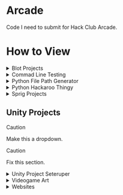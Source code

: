 # Arcade

Code I need to submit for Hack Club Arcade.

# How to View

<details>
<summary>Blot Projects</summary><br>

### See it yourself:

1. Download the file you want to view.
2. Open it in a text editor.
3. Copy the contents.
4. Go to the [Blot web editor](https://blot.hackclub.com/editor).
5. Paste the content into the editor.
6. Click run to view the file.

<details>
<summary>Screenshots</summary><br>
  
![image](https://github.com/user-attachments/assets/5f54ed3b-c2b0-4b08-9add-32b9b3fbbcba)<br>
![image](https://github.com/user-attachments/assets/a69c4aa6-088e-44a3-9312-6c0ffe92cc09)<br>
![image](https://github.com/user-attachments/assets/47e5ce48-dc05-49d6-928a-b49e1660d003)
  
</details>
</details>

<details>
<summary>Commad Line Testing</summary><br>

### See it yourself:

[View it on my website](https://andrewcromar.org/commandLineTesting/pages/home).

<details>
<summary>Screenshots</summary><br>
  
![image](https://github.com/user-attachments/assets/d2b194d7-b549-4cfa-a892-ca8599c5e318)<br>
![image](https://github.com/user-attachments/assets/aeda3b67-f5d2-4d18-b023-05d4caf692ef)<br>
![image](https://github.com/user-attachments/assets/d1a3834f-e5e7-4dd8-95f5-f98a2d998bb8)<br>
![image](https://github.com/user-attachments/assets/3f1a2beb-7513-454d-bf77-0141b6865998)<br>
![image](https://github.com/user-attachments/assets/3c609ed5-1a1e-4e58-b9f9-4663c2122dfb)

</details>
</details>

<details>
<summary>Python File Path Generator</summary><br>

### See it yourself:

1. Download the file.
2. Open a terminal.
3. Run the file with python.

<details>
<summary>Screenshots</summary><br>

![image](https://github.com/user-attachments/assets/5fe56e58-0a7e-4ea7-8cd7-5a1ec7c9df96)<br>
![image](https://github.com/user-attachments/assets/80a2ae1c-43fc-4662-8147-498d2c6dedcf)

</details>
</details>

<details>
<summary>Python Hackaroo Thingy</summary><br>

### See it yourself:

1. Download the file.
2. Open a terminal.
3. Run the file with python.

<details>
<summary>Screenshots</summary><br>

![image](https://github.com/user-attachments/assets/78886f6f-9d71-473f-b7e5-86769d3fcd89)<br>
![image](https://github.com/user-attachments/assets/14605505-deae-43a8-a554-d04bb295202a)

</details>
</details>

<details>
<summary>Sprig Projects</summary><br>

### See it yourself:

1. Download the file you want to view.
2. Open it in a text editor.
3. Copy the contents.
4. Go to the [Sprig web editor](https://sprig.hackclub.com/editor).
5. Paste the content into the editor.
6. Click run to view the file.

<details>
<summary>Screenshots</summary><br>

### Packman
![image](https://github.com/user-attachments/assets/2f14b458-d7e8-4b31-a370-f5fe0151f1c5)
### DDR
![image](https://github.com/user-attachments/assets/3658452e-78db-47e5-b298-3228a3710173)

</details>
</details>

## Unity Projects

> [!CAUTION]
> Make this a dropdown.

> [!CAUTION]
> Fix this section.

<details>
<summary>Unity Project Seteruper</summary><br>

### See it yourself:

1. Download the file.
2. Open a terminal.
3. Run the file with python.

<details>
<summary>Screenshots</summary><br>

### Command Line
![image](https://github.com/user-attachments/assets/722d2576-0e81-48fd-936e-57524bf7d833)
### Outputted generated directories.
![image](https://github.com/user-attachments/assets/da91ae78-0fa5-4254-8972-c8ffd5b8c766)

</details>
</details>

<details>
<summary>Videogame Art</summary><br>

### See it yourself:

1. Download the files.
2. Open them with any image viewing software.

<details>
<summary>Screenshots</summary><br>

![image](https://github.com/user-attachments/assets/bfd2fcfb-f844-41e7-9501-32b811605614)

</details>
</details>

<details>
<summary>Websites</summary><br>

### See it yourself:

[Personal Website](https://andrewcromar.org/)<br>
[ONYX Development](https://onyx.andrewcromar.org/)<br>
[Trio Productions](https://trio.andrewcromar.org/)<br>
[Blog Website](https://blog.andrewcromar.org/)

<details>
<summary>Screenshots</summary><br>

### Personal Website

![image](https://github.com/user-attachments/assets/355f0614-84a2-4e1b-9fe6-188fc40d2b0b)
### ONYX Development
![image](https://github.com/user-attachments/assets/d868c345-c77a-4242-82fe-a6c567f2d7bd)
### Trio Productions
![image](https://github.com/user-attachments/assets/d3b53204-0ece-43d7-804e-86b44352cda7)
### Blog Website
![image](https://github.com/user-attachments/assets/c733b979-0bfe-4767-be07-bc0848594782)

</details>
</details>
